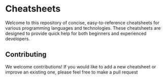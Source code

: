 # Cheatsheets 

Welcome to this repository of concise, easy-to-reference cheatsheets for various programming languages and technologies. These cheatsheets are designed to provide quick help for both beginners and experienced developers.

## Contributing

We welcome contributions! If you would like to add a new cheatsheet or improve an existing one, please feel free to make a pull request